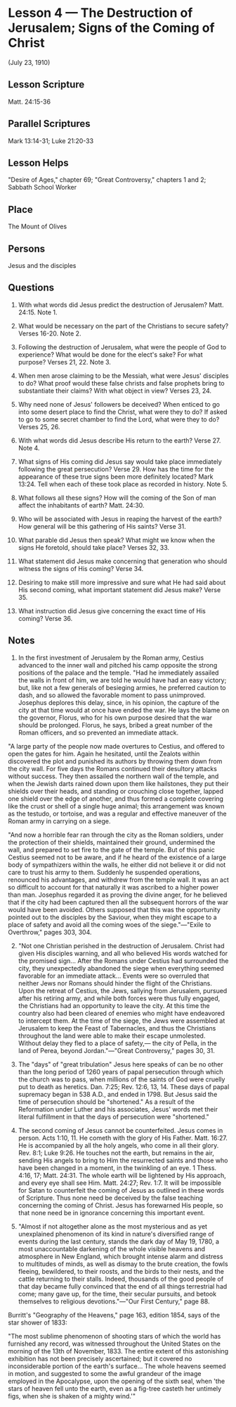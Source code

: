 # Lesson 4 — The Destruction of Jerusalem; Signs of the Coming of Christ

(July 23, 1910)

## Lesson Scripture
Matt. 24:15-36

## Parallel Scriptures
Mark 13:14-31; Luke 21:20-33

## Lesson Helps
"Desire of Ages," chapter 69; "Great Controversy," chapters 1 and 2; Sabbath School Worker

## Place
The Mount of Olives

## Persons
Jesus and the disciples

## Questions

1. With what words did Jesus predict the destruction of Jerusalem? Matt. 24:15. Note 1.

2. What would be necessary on the part of the Christians to secure safety? Verses 16-20. Note 2.

3. Following the destruction of Jerusalem, what were the people of God to experience? What would be done for the elect's sake? For what purpose? Verses 21, 22. Note 3.

4. When men arose claiming to be the Messiah, what were Jesus' disciples to do? What proof would these false christs and false prophets bring to substantiate their claims? With what object in view? Verses 23, 24.

5. Why need none of Jesus' followers be deceived? When enticed to go into some desert place to find the Christ, what were they to do? If asked to go to some secret chamber to find the Lord, what were they to do? Verses 25, 26.

6. With what words did Jesus describe His return to the earth? Verse 27. Note 4.

7. What signs of His coming did Jesus say would take place immediately following the great persecution? Verse 29. How has the time for the appearance of these true signs been more definitely located? Mark 13:24. Tell when each of these took place as recorded in history. Note 5.

8. What follows all these signs? How will the coming of the Son of man affect the inhabitants of earth? Matt. 24:30.

9. Who will be associated with Jesus in reaping the harvest of the earth? How general will be this gathering of His saints? Verse 31.

10. What parable did Jesus then speak? What might we know when the signs He foretold, should take place? Verses 32, 33.

11. What statement did Jesus make concerning that generation who should witness the signs of His coming? Verse 34.

12. Desiring to make still more impressive and sure what He had said about His second coming, what important statement did Jesus make? Verse 35.

13. What instruction did Jesus give concerning the exact time of His coming? Verse 36.

## Notes

1. In the first investment of Jerusalem by the Roman army, Cestius advanced to the inner wall and pitched his camp opposite the strong positions of the palace and the temple. "Had he immediately assailed the walls in front of him, we are told he would have had an easy victory; but, like not a few generals of besieging armies, he preferred caution to dash, and so allowed the favorable moment to pass unimproved. Josephus deplores this delay, since, in his opinion, the capture of the city at that time would at once have ended the war. He lays the blame on the governor, Florus, who for his own purpose desired that the war should be prolonged. Florus, he says, bribed a great number of the Roman officers, and so prevented an immediate attack.

"A large party of the people now made overtures to Cestius, and offered to open the gates for him. Again he hesitated, until the Zealots within discovered the plot and punished its authors by throwing them down from the city wall. For five days the Romans continued their desultory attacks without success. They then assailed the northern wall of the temple, and when the Jewish darts rained down upon them like hailstones, they put their shields over their heads, and standing or crouching close together, lapped one shield over the edge of another, and thus formed a complete covering like the crust or shell of a single huge animal; this arrangement was known as the testudo, or tortoise, and was a regular and effective maneuver of the Roman army in carrying on a siege.

"And now a horrible fear ran through the city as the Roman soldiers, under the protection of their shields, maintained their ground, undermined the wall, and prepared to set fire to the gate of the temple. But of this panic Cestius seemed not to be aware, and if he heard of the existence of a large body of sympathizers within the walls, he either did not believe it or did not care to trust his army to them. Suddenly he suspended operations, renounced his advantages, and withdrew from the temple wall. It was an act so difficult to account for that naturally it was ascribed to a higher power than man. Josephus regarded it as proving the divine anger, for he believed that if the city had been captured then all the subsequent horrors of the war would have been avoided. Others supposed that this was the opportunity pointed out to the disciples by the Saviour, when they might escape to a place of safety and avoid all the coming woes of the siege."—"Exile to Overthrow," pages 303, 304.

2. "Not one Christian perished in the destruction of Jerusalem. Christ had given His disciples warning, and all who believed His words watched for the promised sign... After the Romans under Cestius had surrounded the city, they unexpectedly abandoned the siege when everything seemed favorable for an immediate attack... Events were so overruled that neither Jews nor Romans should hinder the flight of the Christians. Upon the retreat of Cestius, the Jews, sallying from Jerusalem, pursued after his retiring army, and while both forces were thus fully engaged, the Christians had an opportunity to leave the city. At this time the country also had been cleared of enemies who might have endeavored to intercept them. At the time of the siege, the Jews were assembled at Jerusalem to keep the Feast of Tabernacles, and thus the Christians throughout the land were able to make their escape unmolested. Without delay they fled to a place of safety,— the city of Pella, in the land of Perea, beyond Jordan."—"Great Controversy," pages 30, 31.

3. The "days" of "great tribulation" Jesus here speaks of can be no other than the long period of 1260 years of papal persecution through which the church was to pass, when millions of the saints of God were cruelly put to death as heretics. Dan. 7:25; Rev. 12:6, 13, 14. These days of papal supremacy began in 538 A.D., and ended in 1798. But Jesus said the time of persecution should be "shortened." As a result of the Reformation under Luther and his associates, Jesus' words met their literal fulfillment in that the days of persecution were "shortened."

4. The second coming of Jesus cannot be counterfeited. Jesus comes in person. Acts 1:10, 11. He cometh with the glory of His Father. Matt. 16:27. He is accompanied by all the holy angels, who come in all their glory. Rev. 8:1; Luke 9:26. He touches not the earth, but remains in the air, sending His angels to bring to Him the resurrected saints and those who have been changed in a moment, in the twinkling of an eye. 1 Thess. 4:16, 17; Matt. 24:31. The whole earth will be lightened by His approach, and every eye shall see Him. Matt. 24:27; Rev. 1:7. It will be impossible for Satan to counterfeit the coming of Jesus as outlined in these words of Scripture. Thus none need be deceived by the false teaching concerning the coming of Christ. Jesus has forewarned His people, so that none need be in ignorance concerning this important event.

5. "Almost if not altogether alone as the most mysterious and as yet unexplained phenomenon of its kind in nature's diversified range of events during the last century, stands the dark day of May 19, 1780, a most unaccountable darkening of the whole visible heavens and atmosphere in New England, which brought intense alarm and distress to multitudes of minds, as well as dismay to the brute creation, the fowls fleeing, bewildered, to their roosts, and the birds to their nests, and the cattle returning to their stalls. Indeed, thousands of the good people of that day became fully convinced that the end of all things terrestrial had come; many gave up, for the time, their secular pursuits, and betook themselves to religious devotions."—"Our First Century," page 88.

Burritt's "Geography of the Heavens," page 163, edition 1854, says of the star shower of 1833:

"The most sublime phenomenon of shooting stars of which the world has furnished any record, was witnessed throughout the United States on the morning of the 13th of November, 1833. The entire extent of this astonishing exhibition has not been precisely ascertained; but it covered no inconsiderable portion of the earth's surface... The whole heavens seemed in motion, and suggested to some the awful grandeur of the image employed in the Apocalypse, upon the opening of the sixth seal, when 'the stars of heaven fell unto the earth, even as a fig-tree casteth her untimely figs, when she is shaken of a mighty wind.'"
